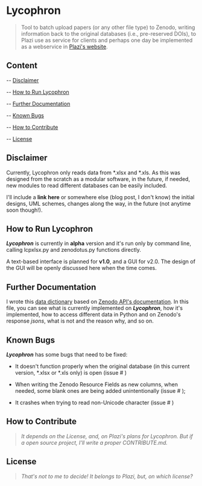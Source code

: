 # Lycophron

> Tool to batch upload papers (or any other file type) to Zenodo, writing information back to the original databases (i.e., pre-reserved DOIs), to Plazi use as service for clients and perhaps one day be implemented as a webservice in [Plazi's website](http://plazi.org).



## Content

-- [Disclaimer](#Disclaimer)

-- [How to Run Lycophron](#How-to-Run-Lycophron)

-- [Further Documentation](#Further-Documentation)

-- [Known Bugs](#Known-Bugs)

-- [How to Contribute](#How-to-Contribute)

-- [License](#License)



## Disclaimer

Currently, Lycophron only reads data from *.xlsx and *.xls. As this was designed from the scratch as a modular software, in the future, if needed, new modules to read different databases can be easily included.  

I'll include a **link here** or somewhere else (blog post, I don't know) the initial designs, UML schemes, changes along the way, in the future (not anytime soon though!).



## How to Run Lycophron

***Lycophron*** is currently in **alpha** version and it's run only by command line, calling lcpxlsx.py and zenodotus.py functions directly. 



A text-based interface is planned for **v1.0**, and a GUI for v2.0. The design of the GUI will be openly discussed here when the time comes.



## Further Documentation

I wrote this [data dictionary](https://docs.google.com/spreadsheets/d/1tx3EEw3AxDwQu9gFKETk6HdimS-uBcl6pHZmZG75rmM/edit?usp=sharing) based on [Zenodo API's documentation](http://developers.zenodo.org). In this file, you can see what is currently implemented on ***Lycophron***, how it's implemented, how to access different data in Python and on Zenodo's response *jsons*, what is not and the reason why, and so on. 



## Known Bugs

***Lycophron*** has some bugs that need to be fixed:

*  It doesn't function properly when the original database (in this current version, *.xlsx or *.xls only) is open (issue # )

* When writing the Zenodo Resource Fields as new columns, when needed, some blank ones are being added unintentionally (issue # );
* It crashes when trying to read non-Unicode character (issue # )



## How to Contribute

> *It depends on the License, and, on Plazi's plans for Lycophron. But if a open source project, I'll write a proper CONTRIBUTE.md.*



## License

> *That's not to me to decide! It belongs to Plazi, but, on which license?*
